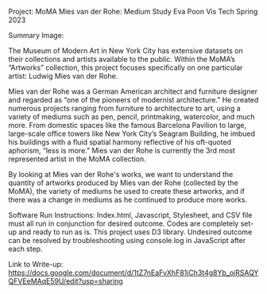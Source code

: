 Project: MoMA Mies van der Rohe: Medium Study 
Eva Poon 
Vis Tech Spring 2023

Summary Image:

The Museum of Modern Art in New York City has extensive datasets on their collections and artists available to the public. Within the MoMA’s “Artworks” collection, this project focuses specifically on one particular artist: Ludwig Mies van der Rohe.

Mies van der Rohe was a German American architect and furniture designer and regarded as “one of the pioneers of modernist architecture." He created numerous projects ranging from furniture to architecture to art, using a variety of mediums such as pen, pencil, printmaking, watercolor, and much more. From domestic spaces like the famous Barcelona Pavilion to large, large-scale office towers like New York City’s Seagram Building, he imbued his buildings with a fluid spatial harmony reflective of his oft-quoted aphorism, “less is more.” Mies van der Rohe is currently the 3rd most represented artist in the MoMA collection.

By looking at Mies van der Rohe's works, we want to understand the quantity of artworks produced by Mies van der Rohe (collected by the MoMA), the variety of mediums he used to create these artworks, and if there was a change in mediums as he continued to produce more works.

Software Run Instructions: Index.html, Javascript, Stylesheet, and CSV file must all run in conjunction for desired outcome. Codes are completely set-up and ready to run as is. This project uses D3 library. Undesired outcome can be resolved by troubleshooting using console.log in JavaScript after each step.

Link to Write-up: https://docs.google.com/document/d/1tZ7nEaFvXhF81jCh3t4g8Yb_oiRSAQYQFVEeMAqE59U/edit?usp=sharing
